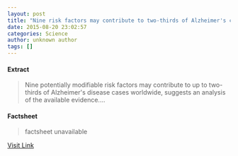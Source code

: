 ```yaml
---
layout: post
title: "Nine risk factors may contribute to two-thirds of Alzheimer's cases worldwide"
date: 2015-08-20 23:02:57
categories: Science
author: unknown author
tags: []
---
```



#### Extract
>Nine potentially modifiable risk factors may contribute to up to two-thirds of Alzheimer's disease cases worldwide, suggests an analysis of the available evidence....

#### Factsheet
>factsheet unavailable

[Visit Link](http://www.sciencedaily.com/releases/2015/08/150820190257.htm)


